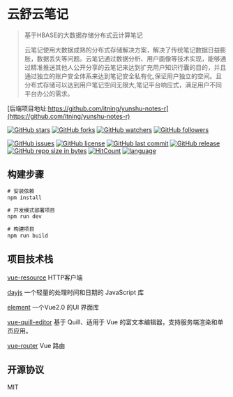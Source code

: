 # 云舒云笔记

> 基于HBASE的大数据存储分布式云计算笔记
>
> 云笔记使用大数据成熟的分布式存储解决方案，解决了传统笔记数据日益膨胀，数据丢失等问题。云笔记通过数据分析、用户画像等技术实现，能够通过精准推送其他人公开分享的云笔记来达到扩充用户知识行囊的目的，并且通过独立的账户安全体系来达到笔记安全私有化,保证用户独立的空间。且分布式存储可以达到用户笔记空间无限大,笔记平台响应式，满足用户不同平台办公的需求。

[后端项目地址:https://github.com/itning/yunshu-notes-r](https://github.com/itning/yunshu-notes-r)

[![GitHub stars](https://img.shields.io/github/stars/itning/yunshu-notes.svg?style=social&label=Stars)](https://github.com/itning/yunshu-notes/stargazers)
[![GitHub forks](https://img.shields.io/github/forks/itning/yunshu-notes.svg?style=social&label=Fork)](https://github.com/itning/yunshu-notes/network/members)
[![GitHub watchers](https://img.shields.io/github/watchers/itning/yunshu-notes.svg?style=social&label=Watch)](https://github.com/itning/yunshu-notes/watchers)
[![GitHub followers](https://img.shields.io/github/followers/itning.svg?style=social&label=Follow)](https://github.com/itning?tab=followers)

[![GitHub issues](https://img.shields.io/github/issues/itning/yunshu-notes.svg)](https://github.com/itning/yunshu-notes/issues)
[![GitHub license](https://img.shields.io/github/license/itning/yunshu-notes.svg)](https://github.com/itning/yunshu-notes/blob/master/LICENSE)
[![GitHub last commit](https://img.shields.io/github/last-commit/itning/yunshu-notes.svg)](https://github.com/itning/yunshu-notes/commits)
[![GitHub release](https://img.shields.io/github/release/itning/yunshu-notes.svg)](https://github.com/itning/yunshu-notes/releases)
[![GitHub repo size in bytes](https://img.shields.io/github/repo-size/itning/yunshu-notes.svg)](https://github.com/itning/yunshu-notes)
[![HitCount](http://hits.dwyl.io/itning/yunshu-notes.svg)](http://hits.dwyl.io/itning/yunshu-notes)
[![language](https://img.shields.io/badge/language-Vue-green.svg)](https://github.com/itning/yunshu-notes)

## 构建步骤

``` js
# 安装依赖
npm install

# 开发模式部署项目
npm run dev

# 构建项目
npm run build
```

## 项目技术栈


[vue-resource](https://github.com/pagekit/vue-resource) HTTP客户端

[dayjs](https://github.com/iamkun/dayjs) 一个轻量的处理时间和日期的 JavaScript 库

[element](https://github.com/ElemeFE/element) 一个Vue2.0 的UI 界面库

[vue-quill-editor](https://github.com/surmon-china/vue-quill-editor) 基于 Quill、适用于 Vue 的富文本编辑器，支持服务端渲染和单页应用。

[vue-router](https://github.com/vuejs/vue-router) Vue 路由

## 开源协议

MIT
